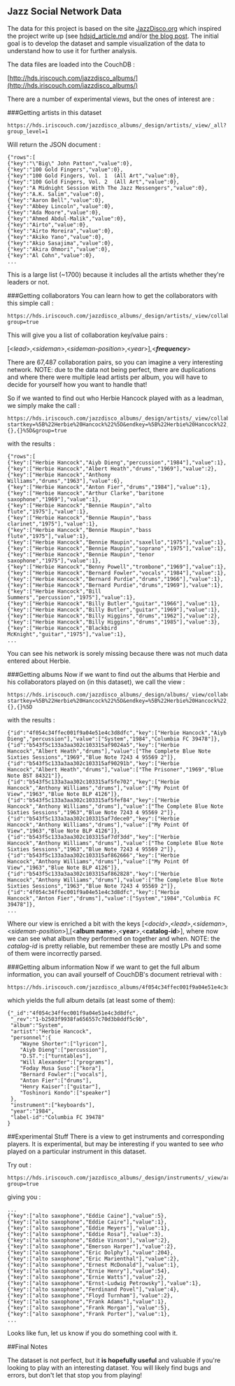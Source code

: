 ## Jazz Social Network Data

The data for this project is based on the site [JazzDisco.org](http://www.jazzdisco.org) which inspired the project write up (see [hdsjd_article.md](hdsjd_article.md) and/or [the blog post](http://hds.gorpmdev.com/site/?p=126).  The initial goal is to develop the dataset and sample visualization of the data to understand how to use it for further analysis.

The data files are loaded into the CouchDB :

[http://hds.iriscouch.com/jazzdisco_albums/](http://hds.iriscouch.com/jazzdisco_albums/)

There are a number of experimental views, but the ones of interest are :


###Getting artists in this dataset

	https://hds.iriscouch.com/jazzdisco_albums/_design/artists/_view/_all?group_level=1

Will return the JSON document :

	{"rows":[
	{"key":"\"Big\" John Patton","value":0},
	{"key":"100 Gold Fingers","value":0},
	{"key":"100 Gold Fingers, Vol. 1  (All Art","value":0},
	{"key":"100 Gold Fingers, Vol. 2  (All Art","value":0},
	{"key":"A Midnight Session With The Jazz Messengers","value":0},
	{"key":"A.K. Salim","value":0},
	{"key":"Aaron Bell","value":0},
	{"key":"Abbey Lincoln","value":0},
	{"key":"Ada Moore","value":0},
	{"key":"Ahmed Abdul-Malik","value":0},
	{"key":"Airto","value":0},
	{"key":"Airto Moreira","value":0},
	{"key":"Akiko Yano","value":0},
	{"key":"Akio Sasajima","value":0},
	{"key":"Akira Ohmori","value":0},
	{"key":"Al Cohn","value":0},
	...

This is a large list (~1700) because it includes all the artists whether they're leaders or not.

###Getting collaborators
You can learn how to get the collaborators with this simple call :

	https://hds.iriscouch.com/jazzdisco_albums/_design/artists/_view/collaborators?group=true

This will give you a list of collaboration key/value pairs : 

[<*lead*>,<*sideman*>,<*sideman-position*>,<*year*>],<***frequency***>

There are 67,487 collaboration pairs, so you can imagine a very interesting network.  NOTE: due to the data not being perfect, there are duplications and where there were multiple lead artists per album,  you will have to decide for yourself how you want to handle that!

So if we wanted to find out who Herbie Hancock played with as a leadman, we simply make the call :


	https://hds.iriscouch.com/jazzdisco_albums/_design/artists/_view/collaborators?startkey=%5B%22Herbie%20Hancock%22%5D&endkey=%5B%22Herbie%20Hancock%22,{},{}%5D&group=true


with the results :

	{"rows":[
	{"key":["Herbie Hancock","Aiyb Dieng","percussion","1984"],"value":1},
	{"key":["Herbie Hancock","Albert Heath","drums","1969"],"value":2},
	{"key":["Herbie Hancock","Anthony Williams","drums","1963"],"value":6},
	{"key":["Herbie Hancock","Anton Fier","drums","1984"],"value":1},
	{"key":["Herbie Hancock","Arthur Clarke","baritone saxophone","1969"],"value":1},
	{"key":["Herbie Hancock","Bennie Maupin","alto flute","1975"],"value":1},
	{"key":["Herbie Hancock","Bennie Maupin","bass clarinet","1975"],"value":1},
	{"key":["Herbie Hancock","Bennie Maupin","bass flute","1975"],"value":1},
	{"key":["Herbie Hancock","Bennie Maupin","saxello","1975"],"value":1},
	{"key":["Herbie Hancock","Bennie Maupin","soprano","1975"],"value":1},
	{"key":["Herbie Hancock","Bennie Maupin","tenor saxophone","1975"],"value":1},
	{"key":["Herbie Hancock","Benny Powell","trombone","1969"],"value":1},
	{"key":["Herbie Hancock","Bernard Fowler","vocals","1984"],"value":1},
	{"key":["Herbie Hancock","Bernard Purdie","drums","1966"],"value":1},
	{"key":["Herbie Hancock","Bernard Purdie","drums","1969"],"value":1},
	{"key":["Herbie Hancock","Bill Summers","percussion","1975"],"value":1},
	{"key":["Herbie Hancock","Billy Butler","guitar","1966"],"value":1},
	{"key":["Herbie Hancock","Billy Butler","guitar","1969"],"value":1},
	{"key":["Herbie Hancock","Billy Higgins","drums","1962"],"value":2},
	{"key":["Herbie Hancock","Billy Higgins","drums","1985"],"value":3},
	{"key":["Herbie Hancock","Blackbird McKnight","guitar","1975"],"value":1},
	...

You can see his network is sorely missing because there was not much data entered about Herbie.

###Getting albums
Now if we want to find out the albums that Herbie and his collaborators played on (in this dataset), we call the view :

	https://hds.iriscouch.com/jazzdisco_albums/_design/albums/_view/collaborators?startkey=%5B%22Herbie%20Hancock%22%5D&endkey=%5B%22Herbie%20Hancock%22,{},{}%5D

with the results :
	
	{"id":"4f054c34ffec001f9a04e51e4c3d8dfc","key":["Herbie Hancock","Aiyb Dieng","percussion"],"value":["System","1984","Columbia FC 39478"]},
	{"id":"b543f5c133a3aa302c103315af9024a5","key":["Herbie Hancock","Albert Heath","drums"],"value":["The Complete Blue Note Sixties Sessions","1969","Blue Note 7243 4 95569 2"]},
	{"id":"b543f5c133a3aa302c103315af90291b","key":["Herbie Hancock","Albert Heath","drums"],"value":["The Prisoner","1969","Blue Note BST 84321"]},
	{"id":"b543f5c133a3aa302c103315af5fe702","key":["Herbie Hancock","Anthony Williams","drums"],"value":["My Point Of View","1963","Blue Note BLP 4126"]},
	{"id":"b543f5c133a3aa302c103315af5fef84","key":["Herbie Hancock","Anthony Williams","drums"],"value":["The Complete Blue Note Sixties Sessions","1963","Blue Note 7243 4 95569 2"]},
	{"id":"b543f5c133a3aa302c103315af7dece0","key":["Herbie Hancock","Anthony Williams","drums"],"value":["My Point Of View","1963","Blue Note BLP 4126"]},
	{"id":"b543f5c133a3aa302c103315af7df3dd","key":["Herbie Hancock","Anthony Williams","drums"],"value":["The Complete Blue Note Sixties Sessions","1963","Blue Note 7243 4 95569 2"]},
	{"id":"b543f5c133a3aa302c103315af862666","key":["Herbie Hancock","Anthony Williams","drums"],"value":["My Point Of View","1963","Blue Note BLP 4126"]},
	{"id":"b543f5c133a3aa302c103315af862828","key":["Herbie Hancock","Anthony Williams","drums"],"value":["The Complete Blue Note Sixties Sessions","1963","Blue Note 7243 4 95569 2"]},
	{"id":"4f054c34ffec001f9a04e51e4c3d8dfc","key":["Herbie Hancock","Anton Fier","drums"],"value":["System","1984","Columbia FC 39478"]},
	...

Where our view is enriched a bit with the keys [<*docid*>,<*lead*>,<*sideman*>,<*sideman-position*>],[<**album name**>,<**year**>,<**catalog-id**>], where now we can see what album they performed on together and when.  NOTE: the *catalog-id* is pretty reliable, but remember these are mostly LPs and some of them were incorrectly parsed. 

###Getting album information
Now if we want to get the full album information, you can avail yourself of CouchDB's document retrieval with :

	https://hds.iriscouch.com/jazzdisco_albums/4f054c34ffec001f9a04e51e4c3d8dfc

which yields the full album details (at least some of them):

	{"_id":"4f054c34ffec001f9a04e51e4c3d8dfc",
	 "_rev":"1-b2503f9938fa656557c70d3b8ddf5c9b",
 	 "album":"System",
	 "artist":"Herbie Hancock",
	 "personnel":{
		"Wayne Shorter":["lyricon"],
		"Aiyb Dieng":["percussion"],
		"D.ST.":["turntables"],
		"Will Alexander":["programs"],
		"Foday Musa Suso":["kora"],
		"Bernard Fowler":["vocals"],
		"Anton Fier":["drums"],
		"Henry Kaiser":["guitar"],
		"Toshinori Kondo":["speaker"]
	 },
	 "instrument":["keyboards"],
	 "year":"1984",
	 "label-id":"Columbia FC 39478"
	}

##Experimental Stuff
There is a view to get instruments and corresponding players.  It is experimental, but may be interesting if you wanted to see *who* played on a particular instrument in this dataset.

Try out :

	https://hds.iriscouch.com/jazzdisco_albums/_design/instruments/_view/artists?group=true

giving you :

	...
	{"key":["alto saxophone","Eddie Caine"],"value":5},
	{"key":["alto saxophone","Eddie Caire"],"value":1},
	{"key":["alto saxophone","Eddie Meyers"],"value":1},
	{"key":["alto saxophone","Eddie Rosa"],"value":3},
	{"key":["alto saxophone","Eddie Vinson"],"value":2},
	{"key":["alto saxophone","Emerson Harper"],"value":2},
	{"key":["alto saxophone","Eric Dolphy"],"value":204},
	{"key":["alto saxophone","Eric Marienthal"],"value":2},
	{"key":["alto saxophone","Ernest McDonald"],"value":1},
	{"key":["alto saxophone","Ernie Henry"],"value":54},
	{"key":["alto saxophone","Ernie Watts"],"value":2},
	{"key":["alto saxophone","Ernst-Ludwig Petrowsky"],"value":1},
	{"key":["alto saxophone","Ferdinand Povel"],"value":4},
	{"key":["alto saxophone","Floyd Turnham"],"value":2},
	{"key":["alto saxophone","Frank Adams"],"value":1},
	{"key":["alto saxophone","Frank Morgan"],"value":5},
	{"key":["alto saxophone","Frank Porter"],"value":1},
	...

Looks like fun, let us know if you do something cool with it.
	
##Final Notes

The dataset is not perfect, but it **is hopefully useful** and valuable if you're looking to play with an interesting dataset.  You will likely find bugs and errors, but don't let that stop you from playing!
